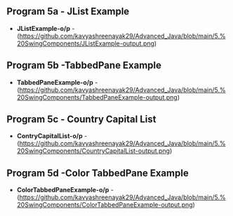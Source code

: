 ## Program 5a - JList Example
- **JListExample-o/p** -(https://github.com/kavyashreenayak29/Advanced_Java/blob/main/5.%20SwingComponents/JListExample-output.png)
## Program 5b -TabbedPane Example
- **TabbedPaneExample-o/p** -(https://github.com/kavyashreenayak29/Advanced_Java/blob/main/5.%20SwingComponents/TabbedPaneExample-output.png)
## Program 5c - Country Capital List
- **ContryCapitalList-o/p** -(https://github.com/kavyashreenayak29/Advanced_Java/blob/main/5.%20SwingComponents/CountryCapitalList-output.png)
## Program 5d -Color TabbedPane Example
- **ColorTabbedPaneExample-o/p** -(https://github.com/kavyashreenayak29/Advanced_Java/blob/main/5.%20SwingComponents/ColorTabbedPaneExample-output.png)
